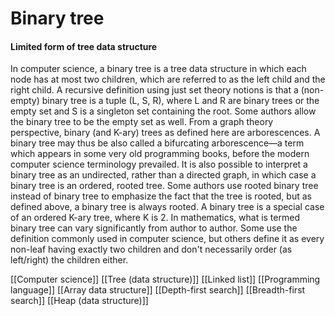 # Binary tree
#### Limited form of tree data structure

In computer science, a binary tree is a tree data structure in which each node has at most two children, which are referred to as the left child and the right child.  A recursive definition using just set theory notions is that a (non-empty) binary tree is a tuple (L, S, R), where L and R are binary trees or the empty set and S is a singleton set containing the root. Some authors allow the binary tree to be the empty set as well.
From a graph theory perspective, binary (and K-ary) trees as defined here are arborescences. A binary tree may thus be also called a bifurcating arborescence—a term which appears in some very old programming books, before the modern computer science terminology prevailed. It is also possible to interpret a binary tree as an undirected, rather than a directed graph, in which case a binary tree is an ordered, rooted tree. Some authors use rooted binary tree instead of binary tree to emphasize the fact that the tree is rooted, but as defined above, a binary tree is always rooted. A binary tree is a special case of an ordered K-ary tree, where K is 2.
In mathematics, what is termed binary tree can vary significantly from author to author. Some use the definition commonly used in computer science, but others define it as every non-leaf having exactly two children and don't necessarily order (as left/right) the children either.

[[Computer science]]
[[Tree (data structure)]]
[[Linked list]]
[[Programming language]]
[[Array data structure]]
[[Depth-first search]]
[[Breadth-first search]]
[[Heap (data structure)]]